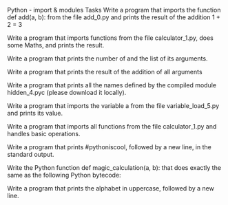Python - import & modules
     Tasks
Write a program that imports the function def add(a, b): from the file add_0.py and prints the result of the addition 1 + 2 = 3

Write a program that imports functions from the file calculator_1.py, does some Maths, and prints the result.

Write a program that prints the number of and the list of its arguments.

Write a program that prints the result of the addition of all arguments

Write a program that prints all the names defined by the compiled module hidden_4.pyc (please download it locally).

Write a program that imports the variable a from the file variable_load_5.py and prints its value.

Write a program that imports all functions from the file calculator_1.py and handles basic operations.

Write a program that prints #pythoniscool, followed by a new line, in the standard output.

Write the Python function def magic_calculation(a, b): that does exactly the same as the following Python bytecode:

Write a program that prints the alphabet in uppercase, followed by a new line.

